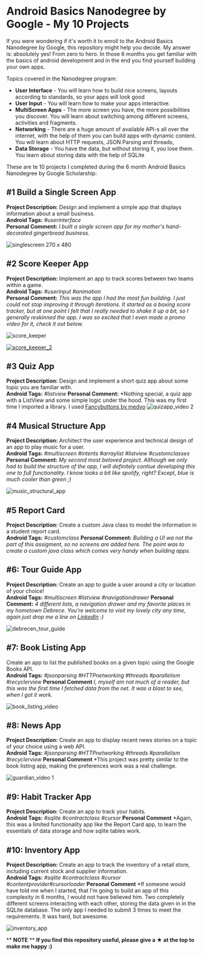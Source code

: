 # Android Basics Nanodegree by Google - My 10 Projects
If you were wondering if it's worth it to enroll to the Android Basics Nanodegree by Google, this repository might help you decide.
My answer is: absolutely yes! From zero to hero. In those 6 months you get familiar with the basics of android development and in the end you find yourself building your own apps. 

Topics covered in the Nanodegree program: 
- **User Interface** - You will learn how to build nice screens, layouts according to standards, so your apps will look good
- **User Input** - You will learn how to make your apps interactive.
- **MultiScreen Apps** - The more screen you have, the more possibilities you discover. You will learn about switching among different screens, activities and fragments. 
- **Networking** - There are a huge amount of available API-s all over the internet, with the help of them you can build apps with dynamic content. You will learn about HTTP requests, JSON Parsing and threads,
- **Data Storage** - You have the data, but without storing it, you lose them. You learn about storing data with the help of SQLite

These are te 10 projects I completed during the 6 month Android Basics Nanodegree by Google Scholarship:

## #1 Build a Single Screen App
**Project Description:** Design and implement a simple app that displays information about a small business.  
**Android Tags:** *#userinterface*  
**Personal Comment:** *I built a single screen app for my mother's hand-decorated gingerbread business.*  

![singlescreen 270 x 480](https://user-images.githubusercontent.com/14174276/28498574-bde1ef72-6fa0-11e7-8cf2-c409b906c73e.jpg)

  
  
## #2 Score Keeper App
**Project Description:** Implement an app to track scores between two teams within a game.  
**Android Tags:** *#userinput #animation*  
**Personal Comment:** *This was the app I had the most fun building. I just could not stop improving it through iterations. It started as a boxing score tracker, but at one point I felt that I really needed to shake it up a bit, so I generally reskinned the app. I was so excited that I even made a promo video for it, check it out below.*

![score_keeper](https://user-images.githubusercontent.com/14174276/28498717-549ad232-6fa4-11e7-87c9-0bca194272c2.jpg)

[![score_keeper_2](https://user-images.githubusercontent.com/14174276/28498756-61e0a3d0-6fa5-11e7-8387-8c00faf43164.jpg)](https://www.youtube.com/watch?v=VUdXMtbXQ-U)




## #3 Quiz App
**Project Description:** Design and implement a short quiz app about some topic you are familiar with.  
**Android Tags:** *#listview*
**Personal Comment:** *Nothing special, a quiz app with a ListView and some simple logic under the hood. This was my first time I imported a library. I used [Fancybuttons by medyo](https://github.com/medyo/Fancybuttons)
![quizapp_video 2](https://user-images.githubusercontent.com/14174276/28499780-05ed3a0c-6fbe-11e7-8642-8005fe1a0429.gif)

  
  
  
## #4 Musical Structure App
**Project Description:** Architect the user experience and technical design of an app to play music for a user.  
**Android Tags:** *#multiscreen #intents #arraylist #listview #customclasses*
**Personal Comment:** *My second most beloved project. Although we only had to build the structure of the app, I will definitely contiue developing this one to full functionality. I know looks a bit like spotify, right? Except, blue is much cooler than green ;)*

![music_structural_app](https://user-images.githubusercontent.com/14174276/28499793-7ecf6ec2-6fbe-11e7-9c95-cee08f827770.gif)

  
  
  
## #5 Report Card 
**Project Description:** Create a custom Java class to model the information in a student report card.  
**Android Tags:** *#customclass*
**Personal Comment:** *Building a UI wa not the part of this assigment, so no screens are added here. The point was to create a custom java class which comes very handy when building apps.*




## #6: Tour Guide App
**Project Description:** Create an app to guide a user around a city or location of your choice!  
**Android Tags:** *#multiscreen #listview #navigationdrawer*
**Personal Comment:** *4 different lists, a navigation drawer and my favorite places in my hometown Debrece. You're welcome to visit my lovely city any time, again just drop me a line on [LinkedIn](https://www.linkedin.com/in/gyorgyszabo/) :)*  

![debrecen_tour_guide](https://user-images.githubusercontent.com/14174276/28499967-4f43d8e8-6fc1-11e7-8159-315147ddb058.gif)
  
  
  
## #7: Book Listing App
Create an app to list the published books on a given topic using the Google Books API.  
**Android Tags:** *#jsonparsing #HTTPnetworking #threads #parallelism #recyclerview* 
**Personal Comment** *I, myself am not much of a reader, but this was the first time I fetched data from the net. It was a blast to see, when I got it work.*  

![book_listing_video](https://user-images.githubusercontent.com/14174276/28500003-f03aed90-6fc1-11e7-8792-f483ac37e1e8.gif)
  
  
  
  
## #8: News App
**Project Description:** Create an app to display recent news stories on a topic of your choice using a web API.  
**Android Tags:** *#jsonparsing #HTTPnetworking #threads #parallelism #recyclerview*
**Personal Comment** *This project was pretty similar to the book listing app, making the preferences work was a real challenge. 

![guardian_video 1](https://user-images.githubusercontent.com/14174276/28500081-0b281686-6fc3-11e7-9213-94d27a384b1f.gif)
  
  
  
## #9: Habit Tracker App
**Project Description:** Create an app to track your habits.  
**Android Tags:** *#sqlite #contractclass #cursor*
**Personal Comment** *Again, this was a limited functionality app like the Report Card app, to learn the essentials of data storage and how sqlite tables work.  
  
  
  
## #10: Inventory App
**Project Description:** Create an app to track the inventory of a retail store, including current stock and supplier information.  
**Android Tags:** *#sqlite #contractclass #cursor #contentprovider#cursorloader*
**Personal Comment** *If someone would have told me when I started, that I'm going to build an app of this complexity in 6 months, I would not have believed him. Two completely different screens interacting with each other, storing the data given in in the SQLite database. The only app I needed to submit 3 times to meet the requirements. It was hard, but awesome.  

![inventory_app](https://user-images.githubusercontent.com/14174276/28500234-d63cc3c0-6fc4-11e7-9c8a-2c69f0f0f4c2.gif)
  
  
  
** **NOTE** ** **If you find this repository useful, please give a ★ at the top to make me happy :)**
